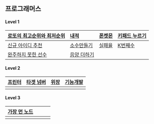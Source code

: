 ## 프로그래머스

#### Level 1

| [로또의 최고순위와 최저순위](https://programmers.co.kr/learn/courses/30/lessons/77484)             | [내적](https://programmers.co.kr/learn/courses/30/lessons/70128?language=javascript)        | [폰켓몬](https://programmers.co.kr/learn/courses/30/lessons/1845?language=javascript) | [키패드 누르기](https://programmers.co.kr/learn/courses/30/lessons/67256?language=javascript) |
| :------------------------------------------------------------------------------------------------- | :------------------------------------------------------------------------------------------ | :------------------------------------------------------------------------------------ | :-------------------------------------------------------------------------------------------- |
| [신규 아이디 추천](https://programmers.co.kr/learn/courses/30/lessons/72410?language=javascript)   | [소수만들기](https://programmers.co.kr/learn/courses/30/lessons/12977?language=javascript)  | [실패율](https://programmers.co.kr/learn/courses/30/lessons/42889)                    | [K번째수 ](https://programmers.co.kr/learn/courses/30/lessons/42748?language=javascript)      |
| [완주하지 못한 선수](https://programmers.co.kr/learn/courses/30/lessons/42576?language=javascript) | [음양 더하기](https://programmers.co.kr/learn/courses/30/lessons/76501?language=javascript) |                                                                                       |                                                                                               |

#### Level 2

| [프린터](https://programmers.co.kr/learn/courses/30/lessons/42587?language=javascript) | [타겟 넘버](https://programmers.co.kr/learn/courses/30/lessons/43165?language=javascript) | [위장](https://programmers.co.kr/learn/courses/30/lessons/42578?language=javascript) | [기능개발](https://programmers.co.kr/learn/courses/30/lessons/42586?language=javascript) |
| :------------------------------------------------------------------------------------- | :---------------------------------------------------------------------------------------- | :----------------------------------------------------------------------------------- | :--------------------------------------------------------------------------------------- |
|                                                                                        |                                                                                           |                                                                                      |                                                                                          |

#### Level 3

| [가장 먼 노드](https://programmers.co.kr/learn/courses/30/lessons/49189?language=javascript) |     |     |     |
| :------------------------------------------------------------------------------------------- | :-- | :-- | :-- |
|                                                                                              |     |     |     |
